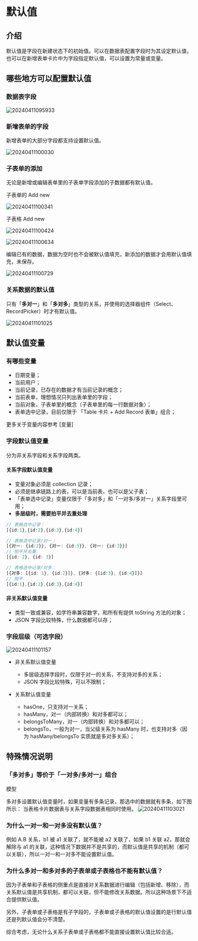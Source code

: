 # 默认值

## 介绍

默认值是字段在新建状态下的初始值。可以在数据表配置字段时为其设定默认值，也可以在新增表单卡片中为字段指定默认值，可以设置为常量或变量。
## 哪些地方可以配置默认值

### 数据表字段

![20240411095933](/field/field-settings/default-value-1.png)

### 新增表单的字段

新增表单的大部分字段都支持设置默认值。

![20240411100030](/field/field-settings/default-value-2.png)

### 子表单的添加

无论是新增或编辑表单里的子表单字段添加的子数据都有默认值。

子表单的 Add new

![20240411100341](/field/field-settings/default-value-3.png)

子表格 Add new

![20240411100424](/field/field-settings/default-value-4.png)

![20240411100634](/field/field-settings/default-value-5.png)

编辑已有的数据，数据为空时也不会被默认值填充，新添加的数据才会用默认值填充，未保存。

![20240411100729](/field/field-settings/default-value-6.png)


### 关系数据的默认值

只有「**多对一**」和「**多对多**」类型的关系，并使用的选择器组件（Select、RecordPicker）时才有默认值。

![20240411101025](/field/field-settings/default-value-7.png)

## 默认值变量

### 有哪些变量

- 日期变量；
- 当前用户；
- 当前记录，已存在的数据才有当前记录的概念；
- 当前表单，理想情况只列出表单里的字段；
- 当前对象，子表单里的概念（子表单里的每一行数据对象）；
- 表单选中记录，目前仅限于 「Table 卡片 + Add Record 表单」组合；

<!-- TODO: 链接 -->
更多关于变量内容参考 [变量]

### 字段默认值变量

分为非关系字段和关系字段两类。

#### 关系字段默认值变量

- 变量对象必须是 collection 记录；
- 必须是继承链路上的表，可以是当前表，也可以是父子表；
- 「表单选中记录」变量仅限于「多对多」和「一对多/多对一」关系字段里可用；
- **多层级时，需要拍平并去重处理**

```typescript
// 表格选中记录：
[{id:1},{id:2},{id:3},{id:4}]

// 表格选中记录/对一：
[{对一: {id:2}}, {对一: {id:3}}, {对一: {id:3}}] 
// 拍平并去重
[{id: 2}, {id: 3}]

// 表格选中记录/对多：
[{对多: [{id: 1}, {id:2}]}, {对多: {[id:3}, {id:4}]}]
// 拍平  
[{id:1},{id:2},{id:3},{id:4}]
```

#### 非关系默认值变量

- 类型一致或兼容，如字符串兼容数字，和所有有提供 toString 方法的对象；
- JSON 字段比较特殊，什么数据都可以存；

### 字段层级（可选字段）

![20240411101157](/field/field-settings/default-value-8.png)
- 非关系默认值变量

  - 多层级选择字段时，仅限于对一的关系，不支持对多的关系；
  - JSON 字段比较特殊，可以不限制；
- 关系默认值变量

  - hasOne，只支持对一关系；
  - hasMany，对一（内部转换）和对多都可以；
  - belongsToMany，对一（内部转换）和对多都可以；
  - belongsTo，一般为对一，当父级关系为 hasMany 时，也支持对多（因为 hasMany/belongsTo 实质就是多对多关系）；

## 特殊情况说明

### 「多对多」等价于「一对多/多对一」组合

模型
<!-- TODO: tachybase已删除插件 -->

多对多设置默认值变量时，如果变量有多条记录，那选中的数据就有多条，如下图所示：
当表格卡片数据表与关系字段数据表相同时使用。
![20240411103021](/field/field-settings/default-value-10.png)


### 为什么一对一和一对多没有默认值？

例如 A.B 关系，b1 被 a1 关联了，就不能被 a2 关联了，如果 b1 关联 a2，那就会解除与 a1 的关联，这种情况下数据并不是共享的，而默认值是共享的机制（都可以关联），所以一对一和一对多不能设置默认值。

### 为什么多对一和多对多的子表单或子表格也不能有默认值？

因为子表单和子表格的侧重点是直接对关系数据进行编辑（包括新增、移除），而关系默认值是共享机制，都可以关联，但不能修改关系数据。所以这种场景下不适合提供默认值。

另外，子表单或子表格是有子字段的，子表单或子表格的默认值设置的是行默认值还是列默认值会分不清楚。

综合考虑，无论什么关系子表单或子表格都不能直接设置默认值比较合适。
